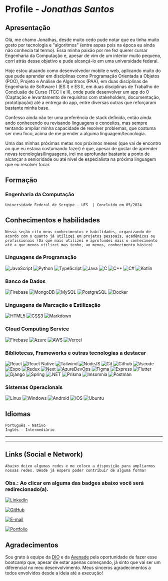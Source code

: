 # Profile - *Jonathas Santos*


## Apresentação
Olá, me chamo Jonathas, desde muito cedo pude notar que eu tinha muito gosto por tecnologia e "algoritmos" (entre aspas pois na época eu ainda não conhecia tal termo).
Essa minha paixão por me fez querer cursar Engenharia da Computação e, apesar de vim de um interior muito pequeno, corri atrás desse objetivo e pude alcançá-lo em uma universidade federal.

Hoje estou atuando como desenvolvedor mobile e web, aplicando muito do que pude aprender em disciplinas como Programação Orientada a Objetos (POO), Projeto e Análise de Algorítmos (PAA), em duas disciplinas de Engenharia de Software I (ES I) e ES II, em duas disciplinas de Trabalho de Conclusão de Curso (TCC I e II), onde pude desenvolver um app do 0 (Captação e levantamento de requisitos com stakeholders, documentação, prototipação) até a entrega do app, entre diversas outras que reforçaram bastante minha base.

Confesso ainda não ter uma preferência de stack definida, então ainda ando conhecendo ou revisando linguagens e conceitos, mas sempre tentando ampliar minha capacidade de resolver problemas, que costuma ser meu foco, acima de me prender a alguma linguagem/tecnologia.

Uma das minhas próximas metas nos próximos meses (que vai de encontro ao que eu estava costumando fazer) é que, apesar de gostar de aprender novas tecnologias/linguagens, irei me aprofundar bastante a ponto de alcançar a senioridade ou até nível de especialista na próxima linguagem que eu resolver focar.


##  Formação
### Engenharia da Computação
    Universidade Federal de Sergipe - UFS  | Concluído em 05/2024

## Conhecimentos e habilidades
    Nessa seção cito meus conhecimentos e habilidades, organizando de acordo com o quanto já utilizei em projetos pessoais, acadêmicos ou profissionais (Da que mais utilizei e aprofundei mais o conhecimento até a que menos utilizei mas tenho, ao menos, conhecimento básico)
### Linguagens de Programação
![JavaScript](https://img.shields.io/badge/JavaScript-F7DF1E?style=for-the-badge&logo=javascript&logoColor=black)
![Python](https://img.shields.io/badge/python-3670A0?style=for-the-badge&logo=python&logoColor=ffdd54) 
![TypeScript](https://img.shields.io/badge/TypeScript-007ACC?style=for-the-badge&logo=typescript&logoColor=white) 
![Java](https://img.shields.io/badge/java-%23ED8B00.svg?style=for-the-badge&logo=openjdk&logoColor=white)
![C](https://img.shields.io/badge/C-00599C?style=for-the-badge&logo=c&logoColor=white)
![C++](https://img.shields.io/badge/C%2B%2B-00599C?style=for-the-badge&logo=c%2B%2B&logoColor=white)
![C#](https://img.shields.io/badge/C%23-239120?style=for-the-badge&logo=c-sharp&logoColor=white)
![Kotlin](https://img.shields.io/badge/Kotlin-0095D5?&style=for-the-badge&logo=kotlin&logoColor=white)

### Banco de Dados
![Firebase](https://img.shields.io/badge/firebase_database-000?style=for-the-badge&logo=firebase&logoColor=ffca28)
![MongoDB](https://img.shields.io/badge/MongoDB-%234ea94b.svg?style=for-the-badge&logo=mongodb&logoColor=white)
![MySQL](https://img.shields.io/badge/MySQL-00000F?style=for-the-badge&logo=mysql&logoColor=white)
![PostgreSQL](https://img.shields.io/badge/PostgreSQL-000?style=for-the-badge&logo=postgresql)
![Docker](https://img.shields.io/badge/Docker-5AA5D5?style=for-the-badge&logo=docker&logoColor=ffca28)

### Linguagens de Marcação e Estilização
![HTML5](https://img.shields.io/badge/HTML5-E34F26?style=for-the-badge&logo=html5&logoColor=white)
![CSS3](https://img.shields.io/badge/CSS3-1572B6?style=for-the-badge&logo=css3&logoColor=white)
![Markdown](https://img.shields.io/badge/Markdown-000?style=for-the-badge&logo=markdown)

### Cloud Computing Service
![Firebase](https://img.shields.io/badge/Firebase-000?style=for-the-badge&logo=firebase&logoColor=ffca28)
![Azure](https://img.shields.io/badge/Azure-blue?style=for-the-badge&logo=microsoft%20azure&logoColor=blue&labelColor=FFFFFF&link=https%3A%2F%2Fimages.app.goo.gl%2FK7PN1jYJd57x4q7A8)
![AWS](https://img.shields.io/badge/AWS-000.svg?style=for-the-badge&logo=amazon-aws&logoColor=white)
![Vercel](https://img.shields.io/badge/vercel-%23000000.svg?style=for-the-badge&logo=vercel&logoColor=white)

### Bibliotecas, Frameworks e outras tecnologias a destacar
![React](https://img.shields.io/badge/React-20232A?style=for-the-badge&logo=react&logoColor=61DAFB)
![React Native](https://img.shields.io/badge/React_Native-20232A?style=for-the-badge&logo=react&logoColor=61DAFB)
![Tailwind](https://img.shields.io/badge/tailwindcss-%2338B2AC.svg?style=for-the-badge&logo=tailwind-css&logoColor=white)
![NodeJS](https://img.shields.io/badge/node.js-6DA55F?style=for-the-badge&logo=node.js&logoColor=white)
![Git](https://img.shields.io/badge/GIT-E44C30?style=for-the-badge&logo=git&logoColor=white)
![Github](https://img.shields.io/badge/GITHUB-2D2D2D?style=for-the-badge&logo=github&logoColor=white)
![Vscode](https://img.shields.io/badge/Vscode-007ACC?style=for-the-badge&logo=visual-studio-code&logoColor=white)
![Expo](https://img.shields.io/badge/Expo-202A2C?style=for-the-badge&logo=expo&logoColor=white)
![Redux](https://img.shields.io/badge/redux-%23593d88.svg?style=for-the-badge&logo=redux&logoColor=white)
![Next](https://img.shields.io/badge/Next-black?style=for-the-badge&logo=next.js&logoColor=white)
![AzureDevOps](https://img.shields.io/badge/Azure_devops-blue?style=for-the-badge&logo=microsoft%20azure&logoColor=blue&labelColor=FFFFFF&)
![Figma](https://img.shields.io/badge/Figma-696969?style=for-the-badge&logo=figma&logoColor=figma)
![Express](https://img.shields.io/badge/express.js-%23404d59.svg?style=for-the-badge&logo=express&logoColor=%2361DAFB)
![Flutter](https://img.shields.io/badge/Flutter-02569B?style=for-the-badge&logo=flutter&logoColor=white)
![Django](https://img.shields.io/badge/django-%23092E20.svg?style=for-the-badge&logo=django&logoColor=white)
![Spring](https://img.shields.io/badge/spring-%236DB33F.svg?style=for-the-badge&logo=spring&logoColor=white)
![.NET](https://img.shields.io/badge/.NET-5C2D91?style=for-the-badge&logo=.net&logoColor=white)
![Prisma](https://img.shields.io/badge/prisma-%23000000.svg?style=for-the-badge&logo=Prisma&logoColor=white)
![Imsomnia](https://img.shields.io/badge/Imsomnia-7F2C77.svg?style=for-the-badge&logo=imsomnia&logoColor=white)
![Postman](https://img.shields.io/badge/Postman-FF6C37.svg?style=for-the-badge&logo=Postman&logoColor=white)

### Sistemas Operacionais
![Linux](https://img.shields.io/badge/Linux-000?style=for-the-badge&logo=linux&logoColor=FCC624)
![Windows](https://img.shields.io/badge/Windows-02467B?style=for-the-badge&logo=windows&logoColor=2CA5E0)
![Android](https://img.shields.io/badge/Android-3DDC84?style=for-the-badge&logo=android&logoColor=white)
![iOS](https://img.shields.io/badge/iOS-000000?style=for-the-badge&logo=ios&logoColor=white)
![Ubuntu](https://img.shields.io/badge/Ubuntu-35495E?style=for-the-badge&logo=ubuntu&logoColor=2CA5E0)


## Idiomas
    Português - Nativo
    Inglês - Intermediário 
---
---
## Links (Social e Network)
    Abaixo deixo algumas redes e me coloco a disposição para ampliarmos nossas redes. Desde já espero poder contribuir de alguma forma!
### Obs.: Ao clicar em alguma das badges abaixo você será redirecionado(a).
[![LinkedIn](https://img.shields.io/badge/LinkedIn-0077B5?style=for-the-badge&logo=linkedin&logoColor=white)](https://www.linkedin.com/in/jonathas-ec/)

[![GitHub](https://img.shields.io/badge/GitHub-100000?style=for-the-badge&logo=github&logoColor=white)](https://github.com/kjohnm)

[![E-mail](https://img.shields.io/badge/-Email-449?style=for-the-badge&logo=outlook&logoColor=557ABFF)](mailto:kjonathas@live.com)

[![Portfolio](https://img.shields.io/badge/Portfolio-FF5722?style=for-the-badge&logo=todoist&logoColor=white)](https://portfolio-jonathas.vercel.app/)

## Agradecimentos
Sou grato à equipe da [DIO](https://www.dio.me/) e da [Avenade](https://www.avanade.com/pt-br) pela oportunidade de fazer esse bootcamp que, apesar de estar apenas começando, já sinto que vai ser um diferencial no meu desenvolvimento. Meus sinceros agradecimentos a todos envolvidos desde a ideia até a execução!
